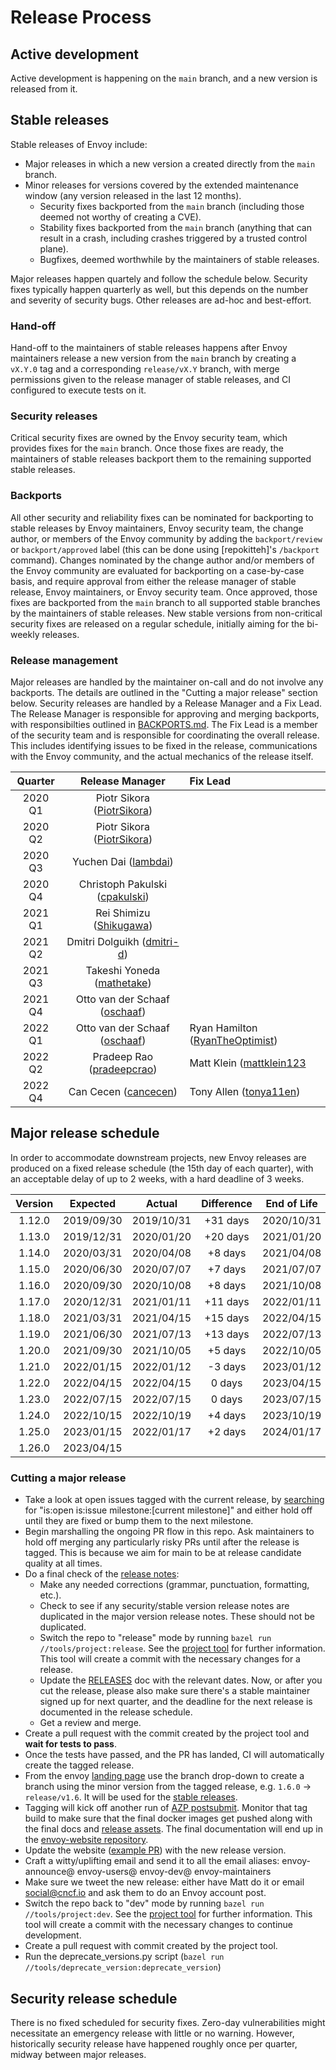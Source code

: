 # Release Process

## Active development

Active development is happening on the `main` branch, and a new version is released from it.

## Stable releases

Stable releases of Envoy include:

* Major releases in which a new version a created directly from the `main` branch.
* Minor releases for versions covered by the extended maintenance window (any version released in the last 12 months).
  * Security fixes backported from the `main` branch (including those deemed not worthy
    of creating a CVE).
  * Stability fixes backported from the `main` branch (anything that can result in a crash,
    including crashes triggered by a trusted control plane).
  * Bugfixes, deemed worthwhile by the maintainers of stable releases.

Major releases happen quartely and follow the schedule below. Security fixes typically happen
quarterly as well, but this depends on the number and severity of security bugs. Other releases
are ad-hoc and best-effort.

### Hand-off

Hand-off to the maintainers of stable releases happens after Envoy maintainers release a new
version from the `main` branch by creating a `vX.Y.0` tag and a corresponding `release/vX.Y`
branch, with merge permissions given to the release manager of stable releases, and CI configured
to execute tests on it.

### Security releases

Critical security fixes are owned by the Envoy security team, which provides fixes for the
`main` branch. Once those fixes are ready, the maintainers
of stable releases backport them to the remaining supported stable releases.

### Backports

All other security and reliability fixes can be nominated for backporting to stable releases
by Envoy maintainers, Envoy security team, the change author, or members of the Envoy community
by adding the `backport/review` or `backport/approved` label (this can be done using [repokitteh]'s
`/backport` command). Changes nominated by the change author and/or members of the Envoy community
are evaluated for backporting on a case-by-case basis, and require approval from either the release
manager of stable release, Envoy maintainers, or Envoy security team. Once approved, those fixes
are backported from the `main` branch to all supported stable branches by the maintainers of
stable releases. New stable versions from non-critical security fixes are released on a regular
schedule, initially aiming for the bi-weekly releases.

### Release management

Major releases are handled by the maintainer on-call and do not involve any backports.
The details are outlined in the "Cutting a major release" section below.
Security releases are handled by a Release Manager and a Fix Lead. The Release Manager is
responsible for approving and merging backports, with responsibilties outlined
in [BACKPORTS.md](BACKPORTS.md).
The Fix Lead is a member of the security
team and is responsible for coordinating the overall release. This includes identifying
issues to be fixed in the release, communications with the Envoy community, and the
actual mechanics of the release itself.

| Quarter |       Release Manager                                          |         Fix Lead                                                      |
|:-------:|:--------------------------------------------------------------:|:----------------------------------------------------------------------|
| 2020 Q1 | Piotr Sikora ([PiotrSikora](https://github.com/PiotrSikora))   |                                                                       |
| 2020 Q2 | Piotr Sikora ([PiotrSikora](https://github.com/PiotrSikora))   |                                                                       |
| 2020 Q3 | Yuchen Dai ([lambdai](https://github.com/lambdai))             |                                                                       |
| 2020 Q4 | Christoph Pakulski ([cpakulski](https://github.com/cpakulski)) |                                                                       |
| 2021 Q1 | Rei Shimizu ([Shikugawa](https://github.com/Shikugawa))        |                                                                       |
| 2021 Q2 | Dmitri Dolguikh ([dmitri-d](https://github.com/dmitri-d))      |                                                                       |
| 2021 Q3 | Takeshi Yoneda ([mathetake](https://github.com/mathetake))     |                                                                       |
| 2021 Q4 | Otto van der Schaaf ([oschaaf](https://github.com/oschaaf))    |                                                                       |
| 2022 Q1 | Otto van der Schaaf ([oschaaf](https://github.com/oschaaf))    | Ryan Hamilton ([RyanTheOptimist](https://github.com/RyanTheOptimist)) |
| 2022 Q2 | Pradeep Rao ([pradeepcrao](https://github.com/pradeepcrao))    | Matt Klein ([mattklein123](https://github.com/mattklein123)           |
| 2022 Q4 | Can Cecen ([cancecen](https://github.com/cancecen))            | Tony Allen ([tonya11en](https://github.com/tonya11en))                |

## Major release schedule

In order to accommodate downstream projects, new Envoy releases are produced on a fixed release
schedule (the 15th day of each quarter), with an acceptable delay of up to 2 weeks, with a hard
deadline of 3 weeks.

| Version |  Expected  |   Actual   | Difference | End of Life |
|:-------:|:----------:|:----------:|:----------:|:-----------:|
| 1.12.0  | 2019/09/30 | 2019/10/31 |  +31 days  | 2020/10/31  |
| 1.13.0  | 2019/12/31 | 2020/01/20 |  +20 days  | 2021/01/20  |
| 1.14.0  | 2020/03/31 | 2020/04/08 |   +8 days  | 2021/04/08  |
| 1.15.0  | 2020/06/30 | 2020/07/07 |   +7 days  | 2021/07/07  |
| 1.16.0  | 2020/09/30 | 2020/10/08 |   +8 days  | 2021/10/08  |
| 1.17.0  | 2020/12/31 | 2021/01/11 |  +11 days  | 2022/01/11  |
| 1.18.0  | 2021/03/31 | 2021/04/15 |  +15 days  | 2022/04/15  |
| 1.19.0  | 2021/06/30 | 2021/07/13 |  +13 days  | 2022/07/13  |
| 1.20.0  | 2021/09/30 | 2021/10/05 |   +5 days  | 2022/10/05  |
| 1.21.0  | 2022/01/15 | 2022/01/12 |   -3 days  | 2023/01/12  |
| 1.22.0  | 2022/04/15 | 2022/04/15 |    0 days  | 2023/04/15  |
| 1.23.0  | 2022/07/15 | 2022/07/15 |    0 days  | 2023/07/15  |
| 1.24.0  | 2022/10/15 | 2022/10/19 |   +4 days  | 2023/10/19  |
| 1.25.0  | 2023/01/15 | 2022/01/17 |   +2 days  | 2024/01/17  |
| 1.26.0  | 2023/04/15 |            |            |             |

### Cutting a major release

* Take a look at open issues tagged with the current release, by
  [searching](https://github.com/envoyproxy/envoy/issues) for
  "is:open is:issue milestone:[current milestone]" and either hold off until
  they are fixed or bump them to the next milestone.
* Begin marshalling the ongoing PR flow in this repo. Ask maintainers to hold off merging any
  particularly risky PRs until after the release is tagged. This is because we aim for main to be
  at release candidate quality at all times.
* Do a final check of the [release notes](changelogs/current.yaml):
  * Make any needed corrections (grammar, punctuation, formatting, etc.).
  * Check to see if any security/stable version release notes are duplicated in
    the major version release notes. These should not be duplicated.
  * Switch the repo to "release" mode by running `bazel run //tools/project:release`. See the [project
    tool](tools/project/README.md#bazel-run-toolsprojectrelease) for further information. This tool
    will create a commit with the necessary changes for a release.
  * Update the [RELEASES](RELEASES.md) doc with the relevant dates. Now, or after you cut the
    release, please also make sure there's a stable maintainer signed up for next quarter,
    and the deadline for the next release is documented in the release schedule.
  * Get a review and merge.
* Create a pull request with the commit created by the project tool and **wait for tests to
  pass**.
* Once the tests have passed, and the PR has landed, CI will automatically create the tagged release.
* From the envoy [landing page](https://github.com/envoyproxy/envoy) use the branch drop-down to create a branch
  using the minor version from the tagged release, e.g. `1.6.0` -> `release/v1.6`. It will be used for the
  [stable releases](RELEASES.md#stable-releases).
* Tagging will kick off another run of [AZP postsubmit](https://dev.azure.com/cncf/envoy/_build?definitionId=11). Monitor that
  tag build to make sure that the final docker images get pushed along with
  the final docs and [release assets](https://github.com/envoyproxy/envoy/releases). The final documentation will end up in the
  [envoy-website repository](https://github.com/envoyproxy/envoy-website/tree/main/docs/envoy).
* Update the website ([example PR](https://github.com/envoyproxy/envoy-website/pull/148)) with the new release version.
* Craft a witty/uplifting email and send it to all the email aliases: envoy-announce@ envoy-users@ envoy-dev@ envoy-maintainers
* Make sure we tweet the new release: either have Matt do it or email social@cncf.io and ask them to do an Envoy account
  post.
* Switch the repo back to "dev" mode by running `bazel run //tools/project:dev`. See the [project
  tool](tools/project/README.md#bazel-run-toolsprojectdev) for further information. This tool will create a commit with the
  necessary changes to continue development.
* Create a pull request with commit created by the project tool.
* Run the deprecate_versions.py script (`bazel run //tools/deprecate_version:deprecate_version`)


## Security release schedule

There is no fixed scheduled for security fixes. Zero-day vulnerabilities might necessitate
an emergency release with little or no warning. However, historically security release have
happened roughly once per quarter, midway between major releases.
